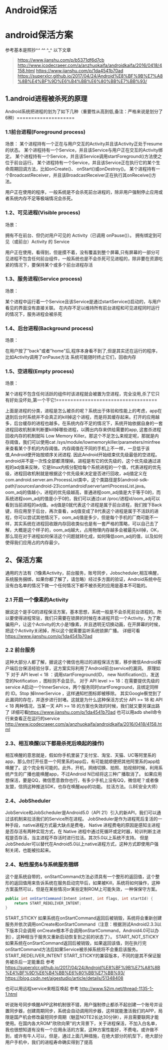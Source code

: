 Android保活
===========
# android保活方案
 参考基本是照抄^_^ ^_^ ^_^ 以下文章
 >https://www.jianshu.com/p/b5371df6d7cb
 >http://www.jcodecraeer.com/a/anzhuokaifa/androidkaifa/2016/0418/4158.html
 >https://www.jianshu.com/p/1da4541b70ad
 >https://superxlcr.github.io/2017/04/24/Android%E8%BF%9B%E7%A8%8B%E4%BF%9D%E6%B4%BB%E6%80%BB%E7%BB%93/
 
## 1.android进程被杀死的原理
 Android系统把进程的划为了如下几种（重要性从高到低,备注：严格来说是划分了6种）====================
 
 ### 1.1前台进程(Foreground process)
 场景：
 某个进程持有一个正在与用户交互的Activity并且该Activity正处于resume的状态。
 某个进程持有一个Service，并且该Service与用户正在交互的Activity绑定。
 某个进程持有一个Service，并且该Service调用startForeground()方法使之位于前台运行。
 某个进程持有一个Service，并且该Service正在执行它的某个生命周期回调方法，比如onCreate()、 onStart()或onDestroy()。
 某个进程持有一个BroadcastReceiver，并且该BroadcastReceiver正在执行其onReceive()方法。

 用户正在使用的程序，一般系统是不会杀死前台进程的，除非用户强制停止应用或者系统内存不足等极端情况会杀死。
 ### 1.2、可见进程(Visible process)
 场景：

 拥有不在前台、但仍对用户可见的 Activity（已调用 onPause()）。
 拥有绑定到可见（或前台）Activity 的 Service

 用户正在使用，看得到，但是摸不着，没有覆盖到整个屏幕,只有屏幕的一部分可见进程不包含任何前台组件，一般系统也是不会杀死可见进程的，除非要在资源吃紧的情况下，要保持某个或多个前台进程存活
 ### 1.3、服务进程(Service process)

 场景：

 某个进程中运行着一个Service且该Service是通过startService()启动的，与用户看见的界面没有直接关联。
 在内存不足以维持所有前台进程和可见进程同时运行的情况下，服务进程会被杀死
 ### 1.4、后台进程(Background process)

 场景：

 在用户按了"back"或者"home"后,程序本身看不到了,但是其实还在运行的程序，比如Activity调用了onPause方法
 系统可能随时终止它们，回收内存
 ### 1.5、空进程(Empty process)

 场景：

 某个进程不包含任何活跃的组件时该进程就会被置为空进程，完全没用,杀了它只有好处没坏处,第一个干它!===================================

 上面是进程的分类，进程是怎么被杀的呢？系统出于体验和性能上的考虑，app在退到后台时系统并不会真正的kill掉这个进程，而是将其缓存起来。打开的应用越多，后台缓存的进程也越多。在系统内存不足的情况下，系统开始依据自身的一套进程回收机制来判断要kill掉哪些进程，以腾出内存来供给需要的app, 这套杀进程回收内存的机制就叫 Low Memory Killer。那这个不足怎么来规定呢，那就是内存阈值，我们可以使用cat /sys/module/lowmemorykiller/parameters/minfree来查看某个手机的内存阈值。内存阈值在不同的手机上不一样，一旦低于该值,Android便开始按顺序关闭进程. 因此Android开始结束优先级最低的空进程。android并不是一次性全部都清理掉。进程是有它的优先级的，这个优先级通过进程的adj值来反映，它是linux内核分配给每个系统进程的一个值，代表进程的优先级，进程回收机制就是根据这个优先级来决定是否进行回收，adj值定义在com.android.server.am.ProcessList类中，这个类路径是${android-sdk-path}\sources\android-23\com\android\server\am\ProcessList.java。oom_adj的值越小，进程的优先级越高，普通进程oom_adj值是大于等于0的，而系统进程oom_adj的值是小于0的，我们可以通过cat /proc/进程id/oom_adj可以看到当前进程的adj值。adj值是0就代表这个进程是属于前台进程，我们按下Back键，将应用至于后台，再次查看，adj值变成了8代表这个进程是属于不活跃的进程，你可以尝试其他情况下，oom_adj值是多少，但是每个手机的厂商可能不一样，其实系统在进程回收跟内存回收类似也是有一套严格的策略，可以自己去了解，大概是这个样子的，oom_adj越大，占用物理内存越多会被最先kill掉，OK，那么现在对于进程如何保活这个问题就转化成，如何降低oom_adj的值，以及如何使得我们应用占的内存最少。
 
 ## 2、保活方案
 通用的方法有（1像素Activity，前台服务，账号同步，Jobscheduler,相互唤醒，系统服务捆绑，如果你都了解了，请忽略）经过多方面的验证，Android系统中在没有白名单的情况下做一个任何情况下都不被杀死的应用是基本不可能的。
 ### 2.1 开启一个像素的Activity
 据说这个是手Q的进程保活方案，基本思想，系统一般是不会杀死前台进程的。所以要使得进程常驻，我们只需要在锁屏的时候在本进程开启一个Activity，为了欺骗用户，让这个Activity的大小是1像素，并且透明无切换动画，在开屏幕的时候，把这个Activity关闭掉，所以这个就需要监听系统锁屏广播。
 详细可看<https://www.jianshu.com/p/1da4541b70ad>
 ### 2.2 前台服务
 这种大部分人都了解，据说这个微信也用过的进程保活方案，移步微信Android客户端后台保活经验分享，这方案实际利用了Android前台service的漏洞。
原理如下
对于 API level < 18 ：调用startForeground(ID， new Notification())，发送空的Notification ，图标则不会显示。
对于 API level >= 18：在需要提优先级的service A启动一个InnerService，两个服务同时startForeground，且绑定同样的 ID。Stop 掉InnerService ，这样通知栏图标即被移除。
其实Google察觉到了此漏洞的存在，并逐步进行封堵。这就是为什么这种保活方式分 API >= 18 和 API < 18 两种情况，当某一天 API >= 18 的方案也失效的时候，我们就又要另谋出路了
详细可看<https://www.jianshu.com/p/1da4541b70ad>
也可以用adb shell命令行来查看正在运行的service <http://www.jcodecraeer.com/a/anzhuokaifa/androidkaifa/2016/0418/4158.html>


 ### 2.3、相互唤醒(以下都是杀死后唤起的操作)
  相互唤醒的意思就是，假如你手机里装了支付宝、淘宝、天猫、UC等阿里系的app，那么你打开任意一个阿里系的app后，有可能就顺便把其他阿里系的app给唤醒了。这个完全有可能的。此外，开机，网络切换、拍照、拍视频时候，利用系统产生的广播也能唤醒app，不过Android N已经将这三种广播取消了。
  如果应用想保活，要是QQ，微信愿意救你也行，有多少手机上没有QQ，微信呢？或者像友盟，信鸽这种推送SDK，也存在唤醒app的功能。
拉活方法。（LBE安全大师）

 ### 2.4、JobSheduler
 JobService和JobScheduler是Android5.0（API 21）引入的新API，我们可以通过该机制来拉活我们的Service所在进程。
 JobSheduler是作为进程死后复活的一种手段，native进程方式最大缺点是费电， Native 进程费电的原因是感知主进程是否存活有两种实现方式，在 Native 进程中通过死循环或定时器，轮训判断主进程是否存活，当主进程不存活时进行拉活。其次5.0以上系统不支持。 但是JobSheduler可以替代在Android5.0以上native进程方式，这种方式即使用户强制关闭，也能被拉起来。
 ### 2.4、粘性服务&与系统服务捆绑

这个是系统自带的，onStartCommand方法必须具有一个整形的返回值，这个整形的返回值用来告诉系统在服务启动完毕后，如果被Kill，系统将如何操作，这种方案虽然可以，但是在某些情况or某些定制ROM上可能失效，一种保保守方案。
``` java
public int onStartCommand(Intent intent, int flags, int startId) {
    return START_REDELIVER_INTENT;
} 
``` 
 START_STICKY
 如果系统在onStartCommand返回后被销毁，系统将会重新创建服务并依次调用onCreate和onStartCommand（注意：根据测试Android2.3.3以下版本只会调用  onCreate根本不会调用onStartCommand，Android4.0可以办到），这种相当于服务又重新启动恢复到之前的状态了）。
 START_NOT_STICKY
 如果系统在onStartCommand返回后被销毁，如果返回该值，则在执行完onStartCommand方法后如果Service被杀掉系统将不会重启该服务。
 START_REDELIVER_INTENT
 START_STICKY的兼容版本，不同的是其不保证服务被杀后一定能重启
 参考<https://superxlcr.github.io/2017/04/24/Android%E8%BF%9B%E7%A8%8B%E4%BF%9D%E6%B4%BB%E6%80%BB%E7%BB%93/>
<https://blog.csdn.net/aigestudio/article/details/51348408> 

也可以用远程service来相互唤起 参考 <http://www.52im.net/thread-1135-1-1.html>


听说账号同步唤醒APP这种机制很不错，用户强制停止都杀不起创建一个账号并设置同步器，创建周期同步，系统会自动调用同步器，这样就能激活我们的APP，局限是国产机会修改最短同步周期（魅蓝NOTE2长达30分钟），并且需要联网才能使用。在国内各大ROM"欣欣向荣"的大背景下，关于进程保活，不加入白名单，我也很想知道有没有一个应用永活的方案，这种方案性能好，不费电，或许做不到，或许有牛人可以，但是，通过上面几种措施，在绝大部分的机型下，绝大部分用户手机中，我们的进程寿命确实得到了提高



